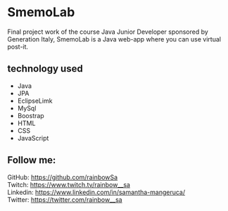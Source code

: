 # SmemoLab
Final project work of the course Java Junior Developer sponsored by Generation Italy, SmemoLab is a Java web-app where you can use virtual post-it.
## technology used
- Java
- JPA
- EclipseLimk
- MySql
- Boostrap
- HTML
- CSS
- JavaScript

## Follow me:<br>
GitHub: https://github.com/rainbowSa<br>
Twitch: https://www.twitch.tv/rainbow__sa<br>
Linkedin: https://www.linkedin.com/in/samantha-mangeruca/<br>
Twitter: https://twitter.com/rainbow__sa
